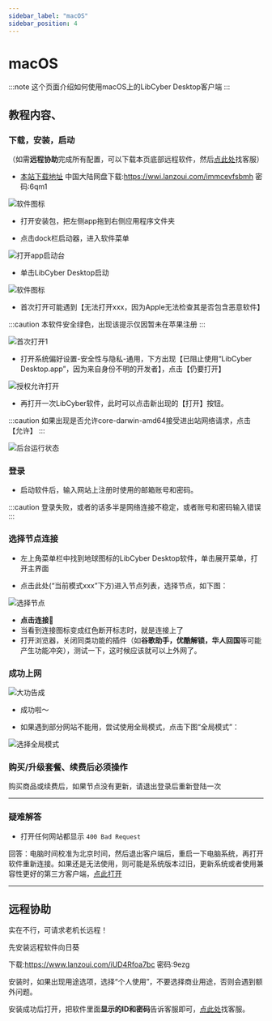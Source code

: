 ```yaml
---
sidebar_label: "macOS"
sidebar_position: 4
---
```

# macOS

:::note
这个页面介绍如何使用macOS上的LibCyber Desktop客户端
:::

## 教程内容、

### 下载，安装，启动

（如需**远程协助**完成所有配置，可以下载本页底部远程软件，然后[点此处](https://go.crisp.chat/chat/embed/?website_id=9bf1c6d9-b23b-4b0c-95aa-fbeac29d2be6)找客服）

- [本站下载地址](https://panel.libcyber.xyz/clients/LibCyber-V1.2.3.dmg) 中国大陆网盘下载:https://wwi.lanzoui.com/immcevfsbmh 密码:6qm1

![软件图标][dmg-icon]

- 打开安装包，把左侧app拖到右侧应用程序文件夹

- 点击dock栏启动器，进入软件菜单

![打开app启动台][launchpad]

- 单击LibCyber Desktop启动

![软件图标][app-icon]

- 首次打开可能遇到【无法打开xxx，因为Apple无法检查其是否包含恶意软件】

:::caution
本软件安全绿色，出现该提示仅因暂未在苹果注册
:::

![首次打开1][first-launch-1]

- 打开系统偏好设置-安全性与隐私-通用，下方出现【已阻止使用“LibCyber Desktop.app”，因为来自身份不明的开发者】，点击【仍要打开】

![授权允许打开][authorize]

- 再打开一次LibCyber软件，此时可以点击新出现的【打开】按钮。

:::caution
如果出现是否允许core-darwin-amd64接受进出站网络请求，点击【允许】
:::


![后台运行状态][running]

### 登录

- 启动软件后，输入网站上注册时使用的邮箱账号和密码。

:::caution
登录失败，或者的话多半是网络连接不稳定，或者账号和密码输入错误
:::

### 选择节点连接

- 左上角菜单栏中找到地球图标的LibCyber Desktop软件，单击展开菜单，打开主界面

- 点击此处(“当前模式xxx”下方)进入节点列表，选择节点，如下图：

![选择节点][select-node]

- **点击连接**🚀
- 当看到连接图标变成红色断开标志时，就是连接上了
- 打开浏览器，关闭同类功能的插件（如**谷歌助手，优酷解锁，华人回国**等可能产生功能冲突），测试一下，这时候应该就可以上外网了。


### 成功上网

![大功告成][success]

- 成功啦～

- 如果遇到部分网站不能用，尝试使用全局模式，点击下图“全局模式”：

![选择全局模式][all-proxy]


### 购买/升级套餐、续费后必须操作

购买商品或续费后，如果节点没有更新，请退出登录后重新登陆一次

---
### 疑难解答

- 打开任何网站都显示 `400 Bad Request`

回答：电脑时间校准为北京时间，然后退出客户端后，重启一下电脑系统，再打开软件重新连接。如果还是无法使用，则可能是系统版本过旧，更新系统或者使用兼容性更好的第三方客户端，[点此打开](../quan-ping-tai-shi-yong-jiao-cheng-1/macos.md)

---

## 远程协助

实在不行，可请求老机长远程！

先安装远程软件向日葵

下载:https://www.lanzoui.com/iUD4Rfoa7bc 密码:9ezg

安装时，如果出现用途选项，选择“个人使用”，不要选择商业用途，否则会遇到额外问题。

安装成功后打开，把软件里面**显示的ID和密码**告诉客服即可，[点此处](https://go.crisp.chat/chat/embed/?website_id=9bf1c6d9-b23b-4b0c-95aa-fbeac29d2be6)找客服。


[dmg-icon]: https://cdn.jsdelivr.net/gh/LibCyber/docs-cdn@v1.0.1/assets/pirate-macos/dmg-icon.jpg "安装包"
[install]: https://cdn.jsdelivr.net/gh/LibCyber/docs-cdn@v1.0.1/assets/pirate-macos/install.jpg "拖入应用程序文件夹安装"
[launchpad]: https://cdn.jsdelivr.net/gh/LibCyber/docs-cdn@v1.0.1/assets/pirate-macos/launchpad.jpg "打开app启动台"
[app-icon]: https://cdn.jsdelivr.net/gh/LibCyber/docs-cdn@v1.0.1/assets/pirate-macos/app-icon.jpg "软件图标"
[first-launch-1]: https://cdn.jsdelivr.net/gh/LibCyber/docs-cdn@v1.0.1/assets/pirate-macos/first-launch-1.jpg "首次启动提示1"
[authorize]: https://cdn.jsdelivr.net/gh/LibCyber/docs-cdn@v1.0.1/assets/pirate-macos/authorize.jpg "初次使用授权"
[first-launch-2]: https://cdn.jsdelivr.net/gh/LibCyber/docs-cdn@v1.0.1/assets/pirate-macos/first-launch-2.jpg "首次启动提示2"
[running]: https://cdn.jsdelivr.net/gh/LibCyber/docs-cdn@v1.0.1/assets/pirate-macos/running.jpg "后台运行状态"
[select-node]: https://cdn.jsdelivr.net/gh/LibCyber/docs-cdn@v1.0.1/assets/pirate-macos/select-node.jpg "选择节点"
[all-proxy]: https://cdn.jsdelivr.net/gh/LibCyber/docs-cdn@v1.0.1/assets/pirate-macos/all-proxy.jpg "选择全局模式"
[success]: https://cdn.jsdelivr.net/gh/LibCyber/docs-cdn@v1.0.1/assets/pirate-macos/success.jpg "大功告成"